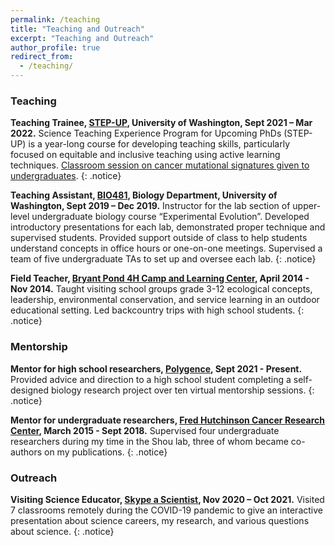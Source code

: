 ```yaml
---
permalink: /teaching
title: "Teaching and Outreach"
excerpt: "Teaching and Outreach"
author_profile: true
redirect_from:
  - /teaching/
---
```


### Teaching

**Teaching Trainee, [STEP-UP](https://depts.washington.edu/stepuw/home/step-up/), University of Washington, Sept 2021 – Mar 2022.** 
Science Teaching Experience Program for Upcoming PhDs (STEP-UP) is a year-long course for developing teaching skills, particularly focused on equitable and inclusive teaching using active learning techniques. [Classroom session on cancer mutational signatures given to undergraduates](https://www.youtube.com/watch?v=pSRyHpk-Qss).
{: .notice}

**Teaching Assistant, [BIO481](http://kerrlab.org/Bio481/HomePage), Biology Department, University of Washington, Sept 2019 – Dec 2019.**
Instructor for the lab section of upper-level undergraduate biology course “Experimental Evolution”. Developed introductory presentations for each lab, demonstrated proper technique and supervised students. Provided support outside of class to help students understand concepts in office hours or one-on-one meetings. Supervised a team of five undergraduate TAs to set up and oversee each lab.
{: .notice}

**Field Teacher, [Bryant Pond 4H Camp and Learning Center](https://extension.umaine.edu/bryantpond/lakeside-classroom/), April 2014 - Nov 2014.**
Taught visiting school groups grade 3-12 ecological concepts, leadership, environmental conservation, and service learning in an outdoor educational setting. Led backcountry trips with high school students.
{: .notice}

### Mentorship

**Mentor for high school researchers, [Polygence](https://www.polygence.org/), Sept 2021 - Present.**
Provided advice and direction to a high school student completing a self-designed biology research project over ten virtual mentorship sessions.
{: .notice}

**Mentor for undergraduate researchers, [Fred Hutchinson Cancer Research Center](https://www.fredhutch.org/en.html), March 2015 - Sept 2018.**
Supervised four undergraduate researchers during my time in the Shou lab, three of whom became co-authors on my publications.
{: .notice}

### Outreach

**Visiting Science Educator, [Skype a Scientist](https://www.skypeascientist.com/), Nov 2020 – Oct 2021.**
Visited 7 classrooms remotely during the COVID-19 pandemic to give an interactive presentation about science careers, my research, and various questions about science. 
{: .notice}
